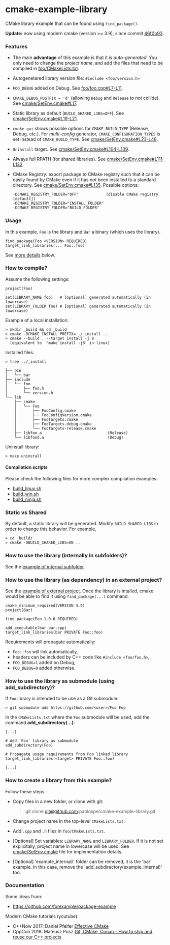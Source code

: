 cmake-example-library
=====================

CMake library example that can be found using `find_package()`.

**Update:** now using modern cmake (version >= 3.9), since commit [46f0b93](https://github.com/pablospe/cmake-example-library/commit/46f0b93e9725588d344f9b3231c6da77ea11a1bc).


### Features

  * The main **advantage** of this example is that it is _auto-generated_.
    You only need to change the _project name_, and add the files that need to
    be compiled in [foo/CMakeLists.txt](impl/CMakeLists.txt).

  * Autogenetared library version file: `#include <foo/version.h>`

  * `FOO_DEBUG` added on Debug. See [foo/foo.cpp#L7-L11](impl/join.cpp#L7-L11).

  * `CMAKE_DEBUG_POSTFIX = 'd'` (allowing `Debug` and `Release` to not collide).
     See [cmake/SetEnv.cmake#L17](cmake/SetEnv.cmake#L17).

  * Static library as default (`BUILD_SHARED_LIBS=OFF`).
    See [cmake/SetEnv.cmake#L19-L21](cmake/SetEnv.cmake#L19-L21).

  * `cmake-gui` shows possible options for `CMAKE_BUILD_TYPE` (Release, Debug,
    etc.). For _multi-config_ generator, `CMAKE_CONFIGURATION_TYPES` is set
    instead of `CMAKE_BUILD_TYPE`.
    See [cmake/SetEnv.cmake#L23-L48](cmake/SetEnv.cmake#L23-L48).

  * `Uninstall` target.
    See [cmake/SetEnv.cmake#L104-L109](cmake/SetEnv.cmake#L104-L109).

  * Always full RPATH (for shared libraries).
    See [cmake/SetEnv.cmake#L111-L132](cmake/SetEnv.cmake#L111-L132).

  * CMake Registry: export package to CMake registry such that it can be easily found by CMake even if it has not been installed to a standard directory. See [cmake/SetEnv.cmake#L135](cmake/SetEnv.cmake#L135).
  Possible options:
    ```
    -DCMAKE_REGISTRY_FOLDER="OFF"            (disable CMake registry [default])
    -DCMAKE_REGISTRY_FOLDER="INSTALL_FOLDER"
    -DCMAKE_REGISTRY_FOLDER="BUILD_FOLDER"
    ```


### Usage

In this example, `Foo` is the library and `Bar` a binary (which uses the library).


    find_package(Foo <VERSION> REQUIRED)
    target_link_libraries(... Foo::foo)

See [more details](https://github.com/pablospe/cmake-example-library/tree/moderm_cmake#how-to-use-the-library-as-dependency-in-an-external-project) below.


### How to compile?

Assume the following settings:

    project(Foo)
    ...
    set(LIBRARY_NAME foo)   # [optional] generated automatically (in lowercase)
    set(LIBRARY_FOLDER foo) # [optional] generated automatically (in lowercase)

Example of a local installation:

    > mkdir _build && cd _build
    > cmake -DCMAKE_INSTALL_PREFIX=../_install ..
    > cmake --build . --target install -j 8
      (equivalent to  'make install -j8' in linux)

Installed files:

    > tree ../_install

    ├── bin
    │   └── bar
    ├── include
    │   └── foo
    │       ├── foo.h
    │       └── version.h
    └── lib
        ├── cmake
        │   └── Foo
        │       ├── FooConfig.cmake
        │       ├── FooConfigVersion.cmake
        │       ├── FooTargets.cmake
        │       ├── FooTargets-debug.cmake
        │       └── FooTargets-release.cmake
        ├── libfoo.a                             (Release)
        └── libfood.a                            (Debug)

Uninstall library:

    > make uninstall


#### Compilation scripts

Please check the following files for more complex compilation examples:
  - [build_linux.sh](build_linux.sh)
  - [build_win.sh](build_win.sh)
  - [build_ninja.sh](build_ninja.sh)


### Static vs Shared

By default, a static library will be generated. Modify `BUILD_SHARED_LIBS` in
order to change this behavior. For example,

    > cd _build/
    > cmake -DBUILD_SHARED_LIBS=ON ..



### How to use the library (internally in subfolders)?

See the [example of internal subfolder](test_internal/).


### How to use the library (as dependency) in an external project?

See the [example of external project](test_external/).
Once the library is intalled, cmake would be able to find it using
`find_package(...)` command.

    cmake_minimum_required(VERSION 3.9)
    project(Bar)

    find_package(Foo 1.0.0 REQUIRED)

    add_executable(bar bar.cpp)
    target_link_libraries(bar PRIVATE Foo::foo)

Requirements will propagate automatically:
  * `Foo::foo` will link automatically,
  * headers can be included by C++ code like `#include <foo/foo.h>`,
  * `FOO_DEBUG=1` added on Debug,
  * `FOO_DEBUG=0` added otherwise.


### How to use the library as submodule (using add_subdirectory)?

If `Foo` library is intended to be use as a Git submodule:

    > git submodule add https://github.com/<user>/Foo Foo

In the `CMakeLists.txt` where the `Foo` submodule will be used,
add the command **add_subdirectory(...)**:

    [...]

    # Add 'Foo' library as submodule
    add_subdirectory(Foo)

    # Propagate usage requirements from Foo linked library
    target_link_libraries(<target> PRIVATE Foo::foo)

    [...]


### How to create a library from this example?

Follow these steps:

  * Copy files in a new folder, or clone with git:

    > git clone git@github.com:pablospe/cmake-example-library.git

  * Change project name in the top-level `CMakeLists.txt`.

  * Add `.cpp` and `.h` files in `foo/CMakeLists.txt`.

  * [Optional] Set variables: `LIBRARY_NAME` and `LIBRARY_FOLDER`.
    If it is not set explicitally, project name in lowercase will be used.
    See [cmake/SetEnv.cmake](cmake/SetEnv.cmake) file for implementation details.

  * [Optional] 'example_internal/' folder can be removed, it is the 'bar'
    example. In this case, remove the 'add_subdirectory(example_internal)' too.


### Documentation

Some ideas from:
  * https://github.com/forexample/package-example

Modern CMake tutorials (youtube):
  * C++Now 2017: Daniel Pfeifer
    [Effective CMake](https://www.youtube.com/watch?v=bsXLMQ6WgI)
  * CppCon 2018: Mateusz Pusz
    [Git, CMake, Conan - How to ship and reuse our C++ projects](https://www.youtube.com/watch?v=S4QSKLXdTtA)
